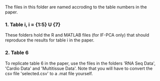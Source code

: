 The files in this folder are named accroding to the table numbers in the paper.

### 1. Table i, i = {1:5} U {7}

These folders hold the R and MATLAB files (for IF-PCA only) that should reproduce the results for table i in the paper.

### 2. Table 6

To replicate table 6 in the paper, use the files in the folders 'RNA Seq Data', 'Cardio Data' and 'Multitissue Data'. Note that you will have to convert the csv file 'selected.csv' to a .mat file yourself.
